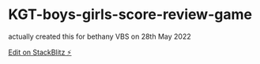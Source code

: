 # KGT-boys-girls-score-review-game

actually created this for bethany VBS on 28th May 2022

[Edit on StackBlitz ⚡️](https://stackblitz.com/edit/react-uitwnv)
